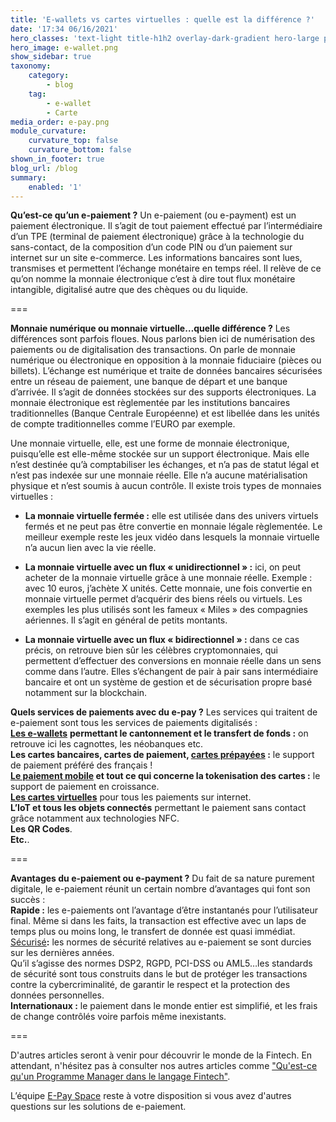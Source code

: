 ```yaml
---
title: 'E-wallets vs cartes virtuelles : quelle est la différence ?'
date: '17:34 06/16/2021'
hero_classes: 'text-light title-h1h2 overlay-dark-gradient hero-large parallax'
hero_image: e-wallet.png
show_sidebar: true
taxonomy:
    category:
        - blog
    tag:
        - e-wallet
        - Carte
media_order: e-pay.png
module_curvature:
    curvature_top: false
    curvature_bottom: false
shown_in_footer: true
blog_url: /blog
summary:
    enabled: '1'
---
```


**Qu’est-ce qu’un e-paiement ?**
Un e-paiement (ou e-payment) est un paiement électronique. Il s’agit de tout paiement effectué par l’intermédiaire d’un TPE (terminal de paiement électronique) grâce à la technologie du sans-contact, de la composition d’un code PIN ou d’un paiement sur internet sur un site e-commerce. Les informations bancaires sont lues, transmises et permettent l’échange monétaire en temps réel. Il relève de ce qu’on nomme la monnaie électronique c’est à dire tout flux monétaire intangible, digitalisé autre que des chèques ou du liquide.

===

**Monnaie numérique ou monnaie virtuelle…quelle différence ?**
Les différences sont parfois floues. Nous parlons bien ici de numérisation des paiements ou de digitalisation des transactions. On parle de monnaie numérique ou électronique en opposition à la monnaie fiduciaire (pièces ou billets). L’échange est numérique et traite de données bancaires sécurisées entre un réseau de paiement, une banque de départ et une banque d’arrivée. Il s’agit de données stockées sur des supports électroniques. La monnaie électronique est règlementée par les institutions bancaires traditionnelles (Banque Centrale Européenne) et est libellée dans les unités de compte traditionnelles comme l’EURO par exemple.

Une monnaie virtuelle, elle, est une forme de monnaie électronique, puisqu’elle est elle-même stockée sur un support électronique. Mais elle n’est destinée qu’à comptabiliser les échanges, et n’a pas de statut légal et n’est pas indexée sur une monnaie réelle. Elle n’a aucune matérialisation physique et n’est soumis à aucun contrôle. Il existe trois types de monnaies virtuelles :

* **La monnaie virtuelle fermée :** elle est utilisée dans des univers virtuels fermés et ne peut pas être convertie en monnaie légale règlementée. Le meilleur exemple reste les jeux vidéo dans lesquels la monnaie virtuelle n’a aucun lien avec la vie réelle.

* **La monnaie virtuelle avec un flux « unidirectionnel » :** ici, on peut acheter de la monnaie virtuelle grâce à une monnaie réelle. Exemple : avec 10 euros, j’achète X unités. Cette monnaie, une fois convertie en monnaie virtuelle permet d’acquérir des biens réels ou virtuels. Les exemples les plus utilisés sont les fameux « Miles » des compagnies aériennes. Il s’agit en général de petits montants.

* **La monnaie virtuelle avec un flux « bidirectionnel » :** dans ce cas précis, on retrouve bien sûr les célèbres cryptomonnaies, qui permettent d’effectuer des conversions en monnaie réelle dans un sens comme dans l’autre. Elles s’échangent de pair à pair sans intermédiaire bancaire et ont un système de gestion et de sécurisation propre basé notamment sur la blockchain.

**Quels services de paiements avec du e-pay ?**
Les services qui traitent de e-paiement sont tous les services de paiements digitalisés :  
**[Les e-wallets](https://epayspace.com/fr/solutions-de-paiement/produits/e-wallets)** **permettant le cantonnement et le transfert de fonds :** on retrouve ici les cagnottes, les néobanques etc.  
**Les cartes bancaires, cartes de paiement, [cartes prépayées](https://epayspace.com/fr/solutions-de-paiement/produits/cartes-prepayees) :** le support de paiement préféré des français !  
**[Le paiement mobile](https://epayspace.com/fr/solutions-de-paiement/produits/mobile-tokenisation) et tout ce qui concerne la tokenisation des cartes :** le support de paiement en croissance.  
**[Les cartes virtuelles](https://epayspace.com/fr/industries/media-buy)** pour tous les paiements sur internet.  
**L’IoT et tous les objets connectés** permettant le paiement sans contact grâce notamment aux technologies NFC.  
**Les QR Codes**.  
**Etc.**.  

===

**Avantages du e-paiement ou e-payment ?**
Du fait de sa nature purement digitale, le e-paiement réunit un certain nombre d’avantages qui font son succès :    
**Rapide :** les e-paiements ont l’avantage d’être instantanés pour l’utilisateur final. Même si dans les faits, la transaction est effective avec un laps de temps plus ou moins long, le transfert de donnée est quasi immédiat.  
[Sécurisé](https://epayspace.com/fr/a-propos/la-securite)**:** les normes de sécurité relatives au e-paiement se sont durcies sur les dernières années.  
Qu’il s’agisse des normes DSP2, RGPD, PCI-DSS ou AML5…les standards de sécurité sont tous construits dans le but de protéger les transactions contre la cybercriminalité, de garantir le respect et la protection des données personnelles.  
**Internationaux :** le paiement dans le monde entier est simplifié, et les frais de change contrôlés voire parfois même inexistants.  

===

D'autres articles seront à venir pour découvrir le monde de la Fintech. En attendant, n'hésitez pas à consulter nos autres articles comme
["Qu'est-ce qu'un Programme Manager dans le langage Fintech"](https://epayspace.com/fr/a-propos/blog/program-manager).

L’équipe [E-Pay Space](https://epayspace.com/fr/contact) reste à votre disposition si vous avez d'autres questions sur les solutions de e-paiement.
